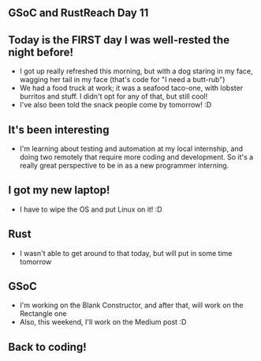 ## GSoC and RustReach Day 11

## Today is the FIRST day I was well-rested the night before!
- I got up really refreshed this morning, but with a dog staring in my face, wagging her tail in my face (that's code for "I need a butt-rub")
- We had a food truck at work; it was a seafood taco-one, with lobster burritos and stuff. I didn't opt for any of that, but still cool!
- I've also been told the snack people come by tomorrow! :D

## It's been interesting
- I'm learning about testing and automation at my local internship, and doing two remotely that require more coding and development.
  So it's a really great perspective to be in as a new programmer interning.
  
## I got my new laptop! 
- I have to wipe the OS and put Linux on it! :D

## Rust
- I wasn't able to get around to that today, but will put in some time tomorrow

## GSoC
- I'm working on the Blank Constructor, and after that, will work on the Rectangle one
- Also, this weekend, I'll work on the Medium post :D

## Back to coding!
